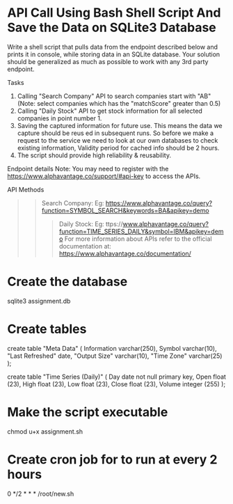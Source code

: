 # API Call Using Bash Shell Script And Save the Data on SQLite3 Database

Write a shell script that pulls data from the endpoint described below and prints it in console, while storing data in an SQLite database. Your solution should be generalized as much as possible to work with any 3rd party endpoint.

Tasks
1. Calling "Search Company" API to search companies start with "AB" (Note: select companies which has the "matchScore" greater than 0.5)
2. Calling "Daily Stock" API to get stock information for all selected companies in point number 1.
3. Saving the captured information for future use. This means the data we capture should be reus
ed in subsequent runs. So before we make a request to the service we
need to look at our own databases to check existing information, Validity period for cached info should be 2 hours.
4. The script should provide high reliability & reusability.

Endpoint details
Note: You may need to register with the https://www.alphavantage.co/support/#api-key to access the APIs.

API Methods
>>Search Company: Eg: https://www.alphavantage.co/query?function=SYMBOL_SEARCH&keywords=BA&apikey=demo
>>>Daily Stock: Eg: ttps://www.alphavantage.co/query?function=TIME_SERIES_DAILY&symbol=IBM&apikey=demo
For more information about APIs refer to the official documentation at: https://www.alphavantage.co/documentation/

# Create the database
sqlite3 assignment.db

# Create tables
create table "Meta Data" (
Information varchar(250),
Symbol varchar(10),
"Last Refreshed" date,
"Output Size" varchar(10),
"Time Zone" varchar(25) 
);

create table "Time Series (Daily)" (
Day date not null primary key,
Open float (23),
High float (23),
Low float (23),
Close float (23),
Volume integer (255)
);

# Make the script executable
chmod u+x assignment.sh

# Create cron job for to run at every 2 hours
0 */2 * * * /root/new.sh
